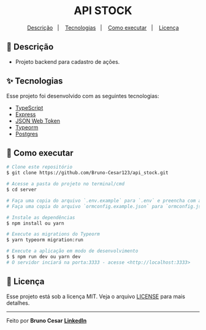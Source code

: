 <h1 align="center">API STOCK</h1>

<p align="center">
  <a href="#-descricao">Descrição</a>&nbsp;&nbsp;&nbsp;|&nbsp;&nbsp;&nbsp;
  <a href="#-tecnologias">Tecnologias</a>&nbsp;&nbsp;&nbsp;|&nbsp;&nbsp;&nbsp;
  <a href="#-como-executar">Como executar</a>&nbsp;&nbsp;&nbsp;|&nbsp;&nbsp;&nbsp;
  <a href="#-licença">Licença</a>
</p>

## 📜 Descrição

- Projeto backend para cadastro de ações.

## ✨ Tecnologias

Esse projeto foi desenvolvido com as seguintes tecnologias:

- [TypeScript](https://www.typescriptlang.org/)
- [Express](https://expressjs.com/pt-br/)
- [JSON Web Token](https://jwt.io/)
- [Typeorm](https://typeorm.io/#/)
- [Postgres](https://www.postgresql.org/)

## 🎲 Como executar

```bash
# Clone este repositório
$ git clone https://github.com/Bruno-Cesar123/api_stock.git

# Acesse a pasta do projeto no terminal/cmd
$ cd server

# Faça uma copia do arquivo `.env.example` para `.env` e preencha com as informações
# Faça uma copia do arquivo `ormconfig.example.json` para `ormconfig.json` e preencha com as informações

# Instale as dependências
$ npm install ou yarn

# Execute as migrations do Typeorm
$ yarn typeorm migration:run

# Execute a aplicação em modo de desenvolvimento
$ $ npm run dev ou yarn dev
# O servidor inciará na porta:3333 - acesse <http://localhost:3333>
```

## 📄 Licença

Esse projeto está sob a licença MIT. Veja o arquivo [LICENSE](license) para mais detalhes.

---

Feito por **Bruno Cesar** [**LinkedIn**](https://www.linkedin.com/in/bruno-cesar-b0039715a/)